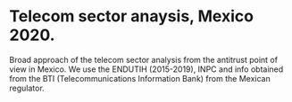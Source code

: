 # Telecom sector anaysis, Mexico 2020.
Broad approach of the telecom sector analysis from the antitrust point of view in Mexico.
We use the ENDUTIH (2015-2019), INPC and info obtained from the BTI (Telecommunications Information Bank) from the Mexican regulator.
